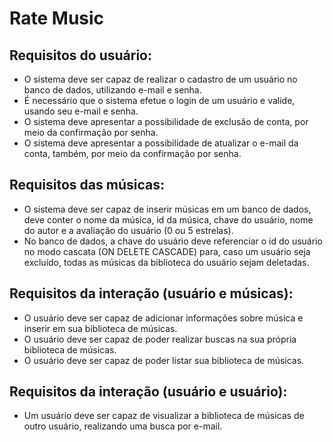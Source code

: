<h1>Rate Music</h1>

<h2>Requisitos do usuário:</h2>


- O sistema deve ser capaz de realizar o cadastro de um usuário no banco de dados, utilizando e-mail e senha.
- É necessário que o sistema efetue o login de um usuário e valide, usando seu e-mail e senha.
- O sistema deve apresentar a possibilidade de exclusão de conta, por meio da confirmação por senha.
- O sistema deve apresentar a possibilidade de atualizar o e-mail da conta, também, por meio da confirmação por senha.


<h2>Requisitos das músicas:</h2>

	
- O sistema deve ser capaz de inserir músicas em um banco de dados, deve conter o nome da música, id da música, chave do usuário, nome do autor e a avaliação do usuário (0 ou 5 estrelas).
- No banco de dados,  a chave do usuário deve referenciar o id do usuário no modo cascata (ON DELETE CASCADE) para, caso um usuário seja excluído, todas as músicas da biblioteca do usuário sejam deletadas.


<h2>Requisitos da interação (usuário e músicas):</h2>


- O usuário deve ser capaz de adicionar informações sobre música e inserir em sua biblioteca de músicas.
- O usuário deve ser capaz de poder realizar buscas na sua própria biblioteca de músicas.
- O usuário deve ser capaz de poder listar sua biblioteca de músicas.


<h2>Requisitos da interação (usuário e usuário):</h2>


- Um usuário deve ser capaz de visualizar a biblioteca de músicas de outro usuário, realizando uma busca por e-mail.